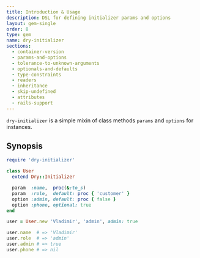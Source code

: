 ```yaml
---
title: Introduction & Usage
description: DSL for defining initializer params and options
layout: gem-single
order: 8
type: gem
name: dry-initializer
sections:
  - container-version
  - params-and-options
  - tolerance-to-unknown-arguments
  - optionals-and-defaults
  - type-constraints
  - readers
  - inheritance
  - skip-undefined
  - attributes
  - rails-support
---
```


`dry-initializer` is a simple mixin of class methods `params` and `options` for instances.

## Synopsis

```ruby
require 'dry-initializer'

class User
  extend Dry::Initializer

  param  :name,  proc(&:to_s)
  param  :role,  default: proc { 'customer' }
  option :admin, default: proc { false }
  option :phone, optional: true
end

user = User.new 'Vladimir', 'admin', admin: true

user.name  # => 'Vladimir'
user.role  # => 'admin'
user.admin # => true
user.phone # => nil
```
